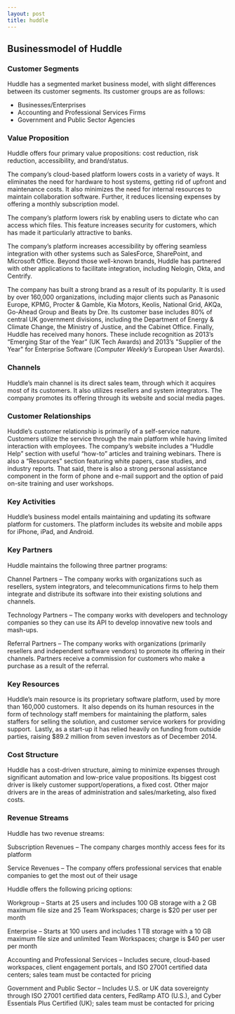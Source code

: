 ```yaml
---
layout: post
title: huddle
---
```


Businessmodel of Huddle
------------------------

### Customer Segments

Huddle has a segmented market business model, with slight differences between its customer segments. Its customer groups are as follows:

 * Businesses/Enterprises
* Accounting and Professional Services Firms
* Government and Public Sector Agencies
 ### Value Proposition

Huddle offers four primary value propositions: cost reduction, risk reduction, accessibility, and brand/status.

The company’s cloud-based platform lowers costs in a variety of ways. It eliminates the need for hardware to host systems, getting rid of upfront and maintenance costs. It also minimizes the need for internal resources to maintain collaboration software. Further, it reduces licensing expenses by offering a monthly subscription model.

The company’s platform lowers risk by enabling users to dictate who can access which files. This feature increases security for customers, which has made it particularly attractive to banks.

The company’s platform increases accessibility by offering seamless integration with other systems such as SalesForce, SharePoint, and Microsoft Office. Beyond those well-known brands, Huddle has partnered with other applications to facilitate integration, including Nelogin, Okta, and Centrify.

The company has built a strong brand as a result of its popularity. It is used by over 160,000 organizations, including major clients such as Panasonic Europe, KPMG, Procter & Gamble, Kia Motors, Keolis, National Grid, AKQa, Go-Ahead Group and Beats by Dre. Its customer base includes 80% of central UK government divisions, including the Department of Energy & Climate Change, the Ministry of Justice, and the Cabinet Office. Finally, Huddle has received many honors. These include recognition as 2013’s “Emerging Star of the Year” (UK Tech Awards) and 2013’s "Supplier of the Year" for Enterprise Software (*Computer Weekly’s* European User Awards).

### Channels

Huddle’s main channel is its direct sales team, through which it acquires most of its customers. It also utilizes resellers and system integrators. The company promotes its offering through its website and social media pages.

### Customer Relationships

Huddle’s customer relationship is primarily of a self-service nature. Customers utilize the service through the main platform while having limited interaction with employees. The company’s website includes a “Huddle Help” section with useful “how-to” articles and training webinars. There is also a “Resources” section featuring white papers, case studies, and industry reports. That said, there is also a strong personal assistance component in the form of phone and e-mail support and the option of paid on-site training and user workshops.

### Key Activities

Huddle’s business model entails maintaining and updating its software platform for customers. The platform includes its website and mobile apps for iPhone, iPad, and Android.

### Key Partners

Huddle maintains the following three partner programs:

Channel Partners – The company works with organizations such as resellers, system integrators, and telecommunications firms to help them integrate and distribute its software into their existing solutions and channels.

Technology Partners – The company works with developers and technology companies so they can use its API to develop innovative new tools and mash-ups.

Referral Partners – The company works with organizations (primarily resellers and independent software vendors) to promote its offering in their channels. Partners receive a commission for customers who make a purchase as a result of the referral.

### Key Resources

Huddle’s main resource is its proprietary software platform, used by more than 160,000 customers.  It also depends on its human resources in the form of technology staff members for maintaining the platform, sales staffers for selling the solution, and customer service workers for providing support.  Lastly, as a start-up it has relied heavily on funding from outside parties, raising $89.2 million from seven investors as of December 2014.

### Cost Structure

Huddle has a cost-driven structure, aiming to minimize expenses through significant automation and low-price value propositions. Its biggest cost driver is likely customer support/operations, a fixed cost. Other major drivers are in the areas of administration and sales/marketing, also fixed costs.

### Revenue Streams

Huddle has two revenue streams:

Subscription Revenues – The company charges monthly access fees for its platform

Service Revenues – The company offers professional services that enable companies to get the most out of their usage

Huddle offers the following pricing options:

Workgroup – Starts at 25 users and includes 100 GB storage with a 2 GB maximum file size and 25 Team Workspaces; charge is $20 per user per month

Enterprise – Starts at 100 users and includes 1 TB storage with a 10 GB maximum file size and unlimited Team Workspaces; charge is $40 per user per month

Accounting and Professional Services – Includes secure, cloud-based workspaces, client engagement portals, and ISO 27001 certified data centers; sales team must be contacted for pricing

Government and Public Sector – Includes U.S. or UK data sovereignty through ISO 27001 certified data centers, FedRamp ATO (U.S.), and Cyber Essentials Plus Certified (UK); sales team must be contacted for pricing
